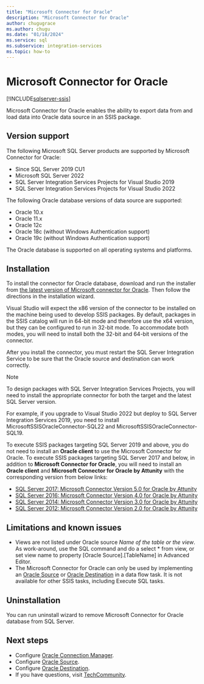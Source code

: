 ```yaml
---
title: "Microsoft Connector for Oracle"
description: "Microsoft Connector for Oracle"
author: chugugrace
ms.author: chugu
ms.date: "01/18/2024"
ms.service: sql
ms.subservice: integration-services
ms.topic: how-to
---
```

# Microsoft Connector for Oracle

[!INCLUDE[sqlserver-ssis](../../includes/applies-to-version/sqlserver.md)]

Microsoft Connector for Oracle enables the ability to export data from and load data into Oracle data source in an SSIS package.

## Version support

The following Microsoft SQL Server products are supported by Microsoft Connector for Oracle:

- Since SQL Server 2019 CU1
- Microsoft SQL Server 2022
- SQL Server Integration Services Projects for Visual Studio 2019
- SQL Server Integration Services Projects for Visual Studio 2022

The following Oracle database versions of data source are supported:

- Oracle 10.x
- Oracle 11.x
- Oracle 12c
- Oracle 18c (without Windows Authentication support)
- Oracle 19c (without Windows Authentication support)

The Oracle database is supported on all operating systems and platforms.

## Installation

To install the connector for Oracle database, download and run the installer from [the latest version of Microsoft connector for Oracle](https://aka.ms/SSISMSOracleConnector). Then follow the directions in the installation wizard.  

Visual Studio will expect the x86 version of the connector to be installed on the machine being used to develop SSIS packages. By default, packages in the SSIS catalog will run in 64-bit mode and therefore use the x64 version, but they can be configured to run in 32-bit mode. To accommodate both modes, you will need to install both the 32-bit and 64-bit versions of the connector.   

After you install the connector, you must restart the SQL Server Integration Service to be sure that the Oracle source and destination can work correctly.

> [!NOTE]
>
> To design packages with SQL Server Integration Services Projects, you will need to install the appropriate connector for both the target and the latest SQL Server version.
> 
> For example, if you upgrade to Visual Studio 2022 but deploy to SQL Server Integration Services 2019, you need to install MicrosoftSSISOracleConnector-SQL22 and MicrosoftSSISOracleConnector-SQL19. 

To execute SSIS packages targeting SQL Server 2019 and above, you do not need to install an **Oracle client** to use the Microsoft Connector for Oracle. To execute SSIS packages targeting SQL Server 2017 and below, in addition to **Microsoft Connector for Oracle**, you will need to install an **Oracle client** and **Microsoft Connector for Oracle by Attunity** with the corresponding version from below links:

- [SQL Server 2017: Microsoft Connector Version 5.0 for Oracle by Attunity](https://www.microsoft.com/download/details.aspx?id=55179)
- [SQL Server 2016: Microsoft Connector Version 4.0 for Oracle by Attunity](https://www.microsoft.com/download/details.aspx?id=52950)
- [SQL Server 2014: Microsoft Connector Version 3.0 for Oracle by Attunity](https://www.microsoft.com/download/details.aspx?id=44582)
- [SQL Server 2012: Microsoft Connector Version 2.0 for Oracle by Attunity](https://www.microsoft.com/download/details.aspx?id=29283)

## Limitations and known issues

- Views are not listed under Oracle source *Name of the table or the view*. As work-around, use the SQL command and do a select * from view, or set view name to property [Oracle Source].[TableName] in Advanced Editor.
- The Microsoft Connector for Oracle can only be used by implementing an [Oracle Source](oracle-source.md) or [Oracle Destination](oracle-destination.md) in a data flow task. It is not available for other SSIS tasks, including Execute SQL tasks. 

## Uninstallation

You can run uninstall wizard to remove Microsoft Connector for Oracle database from SQL Server.

## Next steps

- Configure [Oracle Connection Manager](oracle-connection-manager.md).
- Configure [Oracle Source](oracle-source.md).
- Configure [Oracle Destination](oracle-destination.md).
- If you have questions, visit [TechCommunity](https://aka.ms/AA5u35j).
